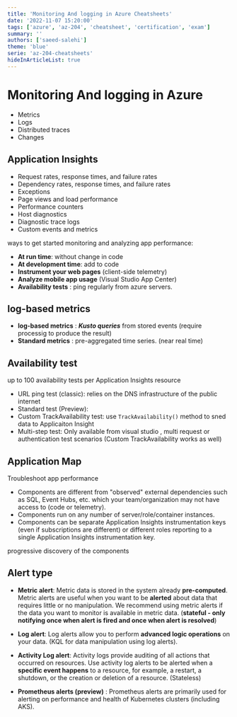 ```yaml
---
title: 'Monitoring And logging in Azure Cheatsheets'
date: '2022-11-07 15:20:00'
tags: ['azure', 'az-204', 'cheatsheet', 'certification', 'exam']
summary: ''
authors: ['saeed-salehi']
theme: 'blue'
serie: 'az-204-cheatsheets'
hideInArticleList: true
---
```


# Monitoring And logging in Azure

- Metrics
- Logs
- Distributed traces
- Changes

## Application Insights

- Request rates, response times, and failure rates
- Dependency rates, response times, and failure rates
- Exceptions
- Page views and load performance
- Performance counters
- Host diagnostics
- Diagnostic trace logs
- Custom events and metrics

ways to get started monitoring and analyzing app performance:

- **At run time**: without change in code
- **At development time**: add to code
- **Instrument your web pages** (client-side telemetry)
- **Analyze mobile app usage** (Visual Studio App Center)
- **Availability tests** : ping regularly from azure servers.

## log-based metrics

- **log-based metrics** : **_Kusto queries_** from stored events (require processig to produce the result)
- **Standard metrics** : pre-aggregated time series. (near real time)

## Availability test

up to 100 availability tests per Application Insights resource

- URL ping test (classic): relies on the DNS infrastructure of the public internet
- Standard test (Preview):
- Custom TrackAvailability test: use `TrackAvailability()` method to sned data to Applicaiton Insight
- Multi-step test: Only available from visual studio , multi request or authentication test scenarios (Custom TrackAvailability works as well)

## Application Map

Troubleshoot app performance

- Components are different from "observed" external dependencies such as SQL, Event Hubs, etc. which your team/organization may not have access to (code or telemetry).
- Components run on any number of server/role/container instances.
- Components can be separate Application Insights instrumentation keys (even if subscriptions are different) or different roles reporting to a single Application Insights instrumentation key.

progressive discovery of the components

## Alert type

- **Metric alert**: Metric data is stored in the system already **pre-computed**. Metric alerts are useful when you want to be **alerted** about data that requires little or no manipulation. We recommend using metric alerts if the data you want to monitor is available in metric data. (**stateful - only notifying once when alert is fired and once when alert is resolved**)

- **Log alert**: Log alerts allow you to perform **advanced logic operations** on your data. (KQL for data manipulation using log alerts).
- **Activity Log alert**: Activity logs provide auditing of all actions that occurred on resources. Use activity log alerts to be alerted when a **specific event happens** to a resource, for example, a restart, a shutdown, or the creation or deletion of a resource. (Stateless)
- **Prometheus alerts (preview)** : Prometheus alerts are primarily used for alerting on performance and health of Kubernetes clusters (including AKS).
